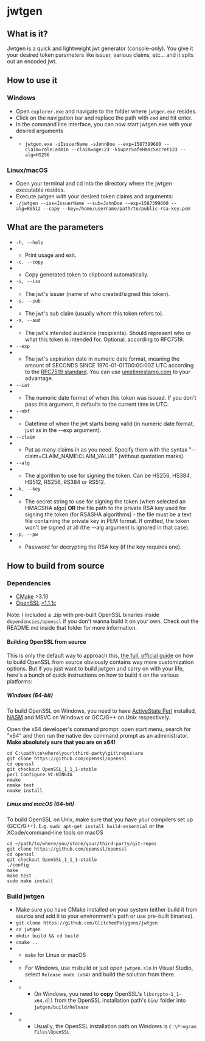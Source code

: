 # jwtgen

## What is it?

Jwtgen is a quick and lightweight jwt generator (console-only). You give it your desired token parameters like issuer, various claims, etc... and it spits out an encoded jwt.

## How to use it

### Windows

* Open `explorer.exe` and navigate to the folder where `jwtgen.exe` resides.
* Click on the navigation bar and replace the path with `cmd` and hit enter. 
* In the command line interface, you can now start jwtgen.exe with your desired arguments
* * `jwtgen.exe -iIssuerName -sJohnDoe --exp=1587399600 --claim=role:admin --claim=age:23 -kSuperSafeHmacSecret123 --alg=HS256`

### Linux/macOS

* Open your terminal and cd into the directory where the jwtgen executable resides.
* Execute jwtgen with your desired token claims and arguments:
* `./jwtgen --iss=IssuerName --sub=JohnDoe --exp=1587399600 --alg=RS512 --copy --key=/home/username/path/to/public-rsa-key.pem`

## What are the parameters

* `-h, --help`
* * Print usage and exit.
* `-c, --copy`
* * Copy generated token to clipboard automatically.
* `-i, --iss`
* * The jwt's issuer (name of who created/signed this token).
* `-s, --sub`
* * The jwt's sub claim (usually whom this token refers to).
* `-a, --aud`
* * The jwt's intended audience (recipients). Should represent who or what this token is intended for. Optional, according to RFC7519.
* `--exp`
* * The jwt's expiration date in numeric date format, meaning the amount of SECONDS SINCE 1970-01-01T00:00:00Z UTC according to the [RFC7519 standard](https://tools.ietf.org/html/rfc7519#section-4.1.4). You can use [unixtimestamp.com](https://unixtimestamp.com) to your advantage.
* `--iat`
* * The numeric date format of when this token was issued. If you don't pass this argument, it defaults to the current time in UTC.
* `--nbf`
* * Datetime of when the jwt starts being valid (in numeric date format, just as in the --exp argument).
* `--claim`
* * Put as many claims in as you need. Specify them with the syntax \"--claim=CLAIM_NAME:CLAIM_VALUE\" (without quotation marks).
* `--alg`
* * The algorithm to use for signing the token. Can be HS256, HS384, HS512, RS256, RS384 or RS512.
* `-k, --key`
* * The secret string to use for signing the token (when selected an HMACSHA algo) __OR__ the file path to the private RSA key used for signing the token (for RSASHA algorithms) - the file must be a text file containing the private key in PEM format. If omitted, the token won't be signed at all (the --alg argument is ignored in that case).
* `-p, --pw`
* * Password for decrypting the RSA key (if the key requires one).

## How to build from source

### Dependencies

* [CMake](https://cmake.org/) >3.10
* [OpenSSL](https://github.com/openssl/openssl/) [>1.1.1c](https://github.com/openssl/openssl/tree/OpenSSL_1_1_1-stable)

Note: I included a .zip with pre-built OpenSSL binaries inside `dependencies/openssl` if you don't wanna build it on your own. Check out the README.md inside that folder for more information.

#### Building OpenSSL from source

This is only the default way to approach this, [the full, official guide](https://github.com/openssl/openssl/blob/OpenSSL_1_1_1-stable/INSTALL) on how to build OpenSSL from source obviously contains way more customization options. But if you just want to build jwtgen and carry on with your life, here's a bunch of quick instructions on how to build it on the various platforms:

##### Windows (64-bit)

To build OpenSSL on Windows, you need to have [ActiveState Perl](https://www.activestate.com/products/activeperl/) installed, [NASM](https://www.nasm.us) and MSVC on Windows or GCC/G++ on Unix respectively. 

Open the x64 developer's command prompt: open start menu, search for "x64" and then run the native dev command prompt as an administrator. **Make absolutely sure that you are on x64!**

```
cd C:\path\to\where\your\third-party\git\repos\are
git clone https://github.com/openssl/openssl
cd openssl
git checkout OpenSSL_1_1_1-stable
perl Configure VC-WIN64A
nmake
nmake test
nmake install
```

##### Linux and macOS (64-bit)

To build OpenSSL on Unix, make sure that you have your compilers set up (GCC/G++). 
E.g. `sudo apt-get install build-essential` or the XCode/command-line tools on macOS
```
cd ~/path/to/where/you/store/your/third-party/git-repos
git clone https://github.com/openssl/openssl
cd openssl
git checkout OpenSSL_1_1_1-stable
./config
make
make test
sudo make install
```

### Build jwtgen

* Make sure you have CMake installed on your system (either build it from source and add it to your environment's path or use pre-built binaries).
* `git clone https://github.com/GlitchedPolygons/jwtgen`
* `cd jwtgen`
* `mkdir build && cd build`
* `cmake ..`
* * `make` for Linux or macOS 
* * For Windows, use msbuild or just open `jwtgen.sln` in Visual Studio, select `Release mode (x64)` and build the solution from there.
* * * On Windows, you need to **copy** OpenSSL's `libcrypto-1_1-x64.dll` from the OpenSSL installation path's `bin/` folder into `jwtgen/build/Release`
* * * Usually, the OpenSSL installation path on Windows is `C:\Program Files\OpenSSL`
